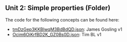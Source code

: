## Unit 2: Simple properties \(Folder\)

The code for the following concepts can be found here: 

- [tmDzGep3KKBlwqM3BdBdQD.json](tmDzGep3KKBlwqM3BdBdQD.json): James Gosling v1
- [Ocim6OiKrfBD2K\_GZ0Bs0D.json](Ocim6OiKrfBD2K_GZ0Bs0D.json): Tim BL v1

